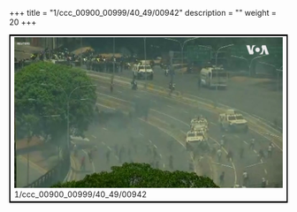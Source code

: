 +++
title = "1/ccc_00900_00999/40_49/00942"
description = ""
weight = 20
+++

<table style="border:2px solid black;max-width:800px;max-height:800px;" 
><tr><td>
<img class="center-fit-jpg"
src="/jpg_/aaa_20190430_NxaOmWaI8sI_00941.jpg">
1/ccc_00900_00999/40_49/00942
</img></td></tr></table>
